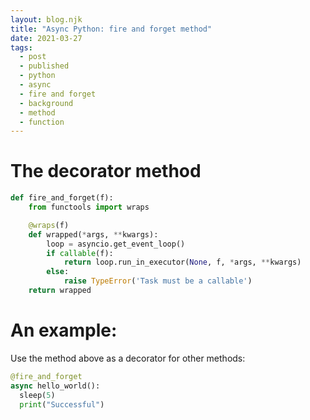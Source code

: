 ```yaml
---
layout: blog.njk
title: "Async Python: fire and forget method"
date: 2021-03-27
tags:
  - post
  - published
  - python
  - async
  - fire and forget
  - background
  - method
  - function
---
```


# The decorator method

```python
def fire_and_forget(f):
    from functools import wraps

    @wraps(f)
    def wrapped(*args, **kwargs):
        loop = asyncio.get_event_loop()
        if callable(f):
            return loop.run_in_executor(None, f, *args, **kwargs)
        else:
            raise TypeError('Task must be a callable')
    return wrapped
```

# An example:

Use the method above as a decorator for other methods:

```python
@fire_and_forget
async hello_world():
  sleep(5)
  print("Successful")
```
